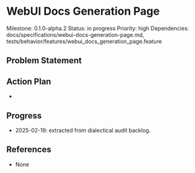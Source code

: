# WebUI Docs Generation Page
Milestone: 0.1.0-alpha.2
Status: in progress
Priority: high
Dependencies: docs/specifications/webui-docs-generation-page.md, tests/behavior/features/webui_docs_generation_page.feature

## Problem Statement
<description>


## Action Plan
- <tasks>

## Progress
- 2025-02-19: extracted from dialectical audit backlog.

## References
- None
